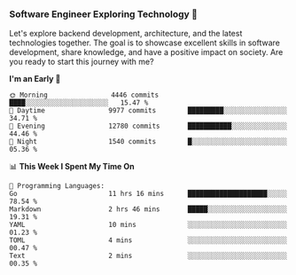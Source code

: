 ### Software Engineer Exploring Technology 🚀 

Let's explore backend development, architecture, and the latest technologies together. The goal is to showcase excellent skills in software development, share knowledge, and have a positive impact on society. Are you ready to start this journey with me?

<!--START_SECTION:waka-->
**I'm an Early 🐤** 

```text
🌞 Morning                4446 commits        ████░░░░░░░░░░░░░░░░░░░░░   15.47 % 
🌆 Daytime                9977 commits        █████████░░░░░░░░░░░░░░░░   34.71 % 
🌃 Evening                12780 commits       ███████████░░░░░░░░░░░░░░   44.46 % 
🌙 Night                  1540 commits        █░░░░░░░░░░░░░░░░░░░░░░░░   05.36 % 
```


📊 **This Week I Spent My Time On** 

```text
💬 Programming Languages: 
Go                       11 hrs 16 mins      ████████████████████░░░░░   78.54 % 
Markdown                 2 hrs 46 mins       █████░░░░░░░░░░░░░░░░░░░░   19.31 % 
YAML                     10 mins             ░░░░░░░░░░░░░░░░░░░░░░░░░   01.23 % 
TOML                     4 mins              ░░░░░░░░░░░░░░░░░░░░░░░░░   00.47 % 
Text                     2 mins              ░░░░░░░░░░░░░░░░░░░░░░░░░   00.35 % 
```


<!--END_SECTION:waka-->
